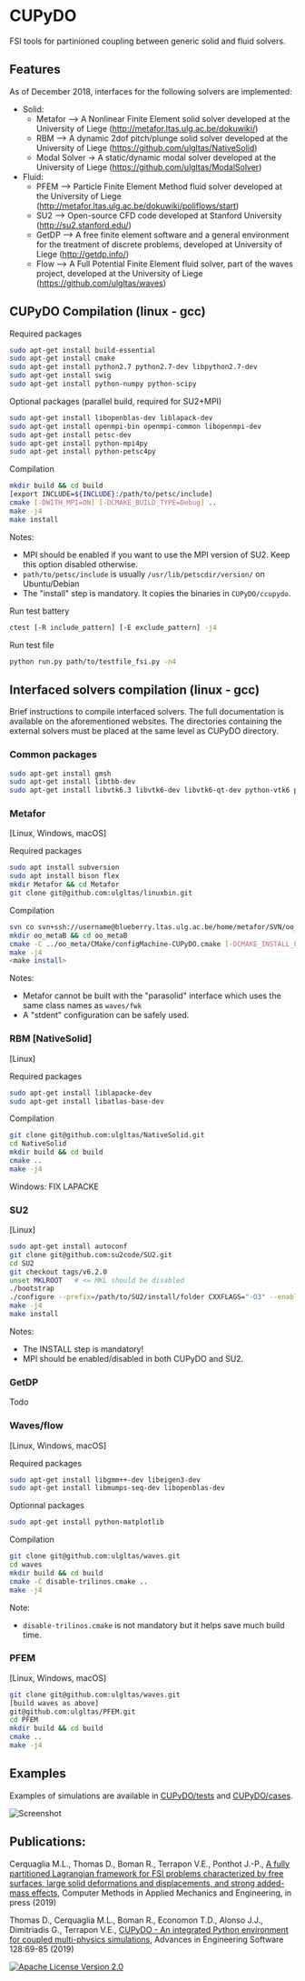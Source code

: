 # CUPyDO
FSI tools for partinioned coupling between generic solid and fluid solvers.

## Features
As of December 2018, interfaces for the following solvers are implemented:

- Solid:
  - Metafor --> A Nonlinear Finite Element solid solver developed at the University of Liege (http://metafor.ltas.ulg.ac.be/dokuwiki/)
  - RBM --> A dynamic 2dof pitch/plunge solid solver developed at the University of Liege (https://github.com/ulgltas/NativeSolid)
  - Modal Solver -> A static/dynamic modal solver developed at the University of Liege (https://github.com/ulgltas/ModalSolver)
- Fluid:
  - PFEM --> Particle Finite Element Method fluid solver developed at the University of Liege (http://metafor.ltas.ulg.ac.be/dokuwiki/poliflows/start)
  - SU2 --> Open-source CFD code developed at Stanford University (http://su2.stanford.edu/)
  - GetDP --> A free finite element software and a general environment for the treatment of discrete problems, developed at University of Liege (http://getdp.info/)
  - Flow --> A Full Potential Finite Element fluid solver, part of the waves project, developed at the University of Liege (https://github.com/ulgltas/waves)

## CUPyDO Compilation (linux - gcc)
Required packages
```bash
sudo apt-get install build-essential
sudo apt-get install cmake
sudo apt-get install python2.7 python2.7-dev libpython2.7-dev
sudo apt-get install swig
sudo apt-get install python-numpy python-scipy
```
Optional packages (parallel build, required for SU2+MPI)
```bash
sudo apt-get install libopenblas-dev liblapack-dev
sudo apt-get install openmpi-bin openmpi-common libopenmpi-dev
sudo apt-get install petsc-dev
sudo apt-get install python-mpi4py
sudo apt-get install python-petsc4py
```
Compilation
```bash
mkdir build && cd build
[export INCLUDE=${INCLUDE}:/path/to/petsc/include]
cmake [-DWITH_MPI=ON] [-DCMAKE_BUILD_TYPE=Debug] ..
make -j4
make install
```
Notes:
* MPI should be enabled if you want to use the MPI version of SU2. Keep this option disabled otherwise. 
* `path/to/petsc/include` is usually `/usr/lib/petscdir/version/` on Ubuntu/Debian
* The "install" step is mandatory. It copies the binaries in `CUPyDO/ccupydo`.


Run test battery
```bash
ctest [-R include_pattern] [-E exclude_pattern] -j4
```

Run test file
```bash
python run.py path/to/testfile_fsi.py -n4
```

## Interfaced solvers compilation (linux - gcc)
Brief instructions to compile interfaced solvers. The full documentation is available on the aforementioned websites.
The directories containing the external solvers must be placed at the same level as CUPyDO directory.

### Common packages
```bash
sudo apt-get install gmsh
sudo apt-get install libtbb-dev
sudo apt-get install libvtk6.3 libvtk6-dev libvtk6-qt-dev python-vtk6 python-pyqt5
```

### Metafor
[Linux, Windows, macOS]

Required packages
```bash
sudo apt install subversion
sudo apt install bison flex 
mkdir Metafor && cd Metafor
git clone git@github.com:ulgltas/linuxbin.git
```
Compilation
```bash
svn co svn+ssh://username@blueberry.ltas.ulg.ac.be/home/metafor/SVN/oo_meta/trunk oo_meta
mkdir oo_metaB && cd oo_metaB
cmake -C ../oo_meta/CMake/configMachine-CUPyDO.cmake [-DCMAKE_INSTALL_PREFIX=/path/to/Metafor/install/folder] [-DCMAKE_BUILD_TYPE=Debug] ../oo_meta
make -j4
<make install>
```
Notes: 
* Metafor cannot be built with the "parasolid" interface which uses the same class names as `waves/fwk`
* A "stdent" configuration can be safely used.

### RBM [NativeSolid]
[Linux]

Required packages
```bash
sudo apt-get install liblapacke-dev
sudo apt-get install libatlas-base-dev
```
Compilation
```bash
git clone git@github.com:ulgltas/NativeSolid.git
cd NativeSolid
mkdir build && cd build
cmake ..
make -j4
```
Windows: FIX LAPACKE


### SU2
[Linux]
```bash
sudo apt-get install autoconf
git clone git@github.com:su2code/SU2.git
cd SU2
git checkout tags/v6.2.0
unset MKLROOT   # <= MKL should be disabled
./bootstrap
./configure --prefix=/path/to/SU2/install/folder CXXFLAGS="-O3" --enable-mpi --with-cc=/path/to/mpicc --with-cxx=/path/to/mpicxx --enable-PY_WRAPPER [--enable-tecio]
make -j4
make install
```
Notes:
* The INSTALL step is mandatory!
* MPI should be enabled/disabled in both CUPyDO and SU2.


### GetDP
Todo

### Waves/flow
[Linux, Windows, macOS]

Required packages
```bash
sudo apt-get install libgmm++-dev libeigen3-dev
sudo apt-get install libmumps-seq-dev libopenblas-dev
```
Optionnal packages
```bash
sudo apt-get install python-matplotlib
```
Compilation
```bash
git clone git@github.com:ulgltas/waves.git
cd waves
mkdir build && cd build
cmake -C disable-trilinos.cmake ..
make -j4
```
Note:
* `disable-trilinos.cmake` is not mandatory but it helps save much build time.

### PFEM
[Linux, Windows, macOS]
```bash
git clone git@github.com:ulgltas/waves.git 
[build waves as above]
git@github.com:ulgltas/PFEM.git
cd PFEM
mkdir build && cd build
cmake ..
make -j4
```


## Examples
Examples of simulations are available in [CUPyDO/tests](https://github.com/ulgltas/CUPyDO/tree/master/tests) and [CUPyDO/cases](https://github.com/ulgltas/CUPyDO/tree/master/cases).

![Screenshot](/tests/fsi_examples.png)

## Publications:
Cerquaglia M.L., Thomas D., Boman R., Terrapon V.E., Ponthot J.-P., [A fully partitioned Lagrangian framework for FSI problems characterized by free surfaces, large solid deformations and displacements, and strong added-mass effects](https://doi.org/10.1016/j.cma.2019.01.021), Computer Methods in Applied Mechanics and Engineering, in press (2019)

Thomas D., Cerquaglia M.L., Boman R., Economon T.D., Alonso J.J., Dimitriadis G., Terrapon V.E., [CUPyDO - An integrated Python environment for coupled multi-physics simulations](https://doi.org/10.1016/j.advengsoft.2018.05.007), Advances in Engineering Software 128:69-85 (2019)

[![Apache License Version 2.0](https://img.shields.io/badge/license-Apache_2.0-green.svg)](LICENSE)

